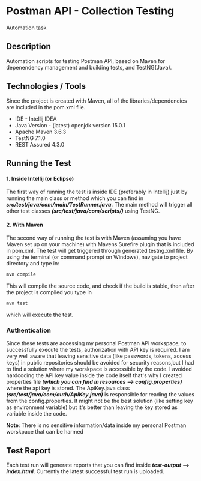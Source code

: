 # Postman API - Collection Testing 
Automation task

## Description
Automation scripts for testing Postman API, based on Maven for depenendency management and building tests, and TestNG(Java).

## Technologies / Tools
Since the project is created with Maven, all of the libraries/dependencies are included in the pom.xml file.
- IDE - Intellij IDEA
- Java Version - (latest) openjdk version 15.0.1
- Apache Maven 3.6.3
- TestNG 7.1.0
- REST Assured 4.3.0 

## Running the Test
#### 1. Inside Intellij (or Eclipse)
The first way of running the test is inside IDE (preferably in Intellij) just by running the main class or method which you can find in 	***src/test/java/com/main/TestRunner.java.*** The main method will trigger all other test classes ***(src/test/java/com/scripts/)*** using TestNG. 
#### 2. With Maven
The second way of running the test is with Maven (assuming you have Maven set up on your machine) with Mavens Surefire plugin that is included in pom.xml. The test will get triggered through generated  testng.xml file. By using the terminal (or command prompt on Windows), navigate to project directory and type in:
```bash
mvn compile
```
This will compile the source code, and check if the build is stable, then after the project is compiled you type in
```bash
mvn test
```
which will execute the test. 
### Authentication 
Since these tests are accessing my personal Postman API workspace, to successfully execute the tests, authorization with API key is required. I am very well aware that leaving sensitive data (like passwords, tokens, access keys) in public repositories should be avoided for security reasons,but I had to find a solution where my worskpace is accessible by the code. I avoided hardcoding the API key value inside the code itself that's why I created properties file ***(which you can find in resources --> config.properties)*** where the api key is stored. The ApiKey.java class ***(src/test/java/com/auth/ApiKey.java)*** is responsible for reading the values from the config.properties. It might not be the best solution (like setting key as environment variable) but it's better than leaving the key stored as variable inside the code. 

<strong>Note</strong>: There is no sensitive information/data inside my personal Postman worskpace that can be harmed 
## Test Report
Each test run will generate reports that you can find inside ***test-output --> index.html***. Currently the latest successful test run is uploaded. 
